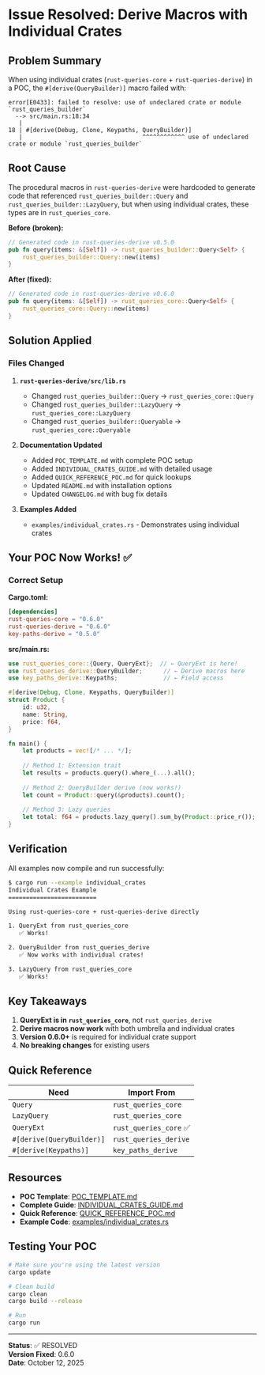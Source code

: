 # Issue Resolved: Derive Macros with Individual Crates

## Problem Summary

When using individual crates (`rust-queries-core` + `rust-queries-derive`) in a POC, the `#[derive(QueryBuilder)]` macro failed with:

```
error[E0433]: failed to resolve: use of undeclared crate or module `rust_queries_builder`
  --> src/main.rs:18:34
   |
18 | #[derive(Debug, Clone, Keypaths, QueryBuilder)]
   |                                  ^^^^^^^^^^^^ use of undeclared crate or module `rust_queries_builder`
```

## Root Cause

The procedural macros in `rust-queries-derive` were hardcoded to generate code that referenced `rust_queries_builder::Query` and `rust_queries_builder::LazyQuery`, but when using individual crates, these types are in `rust_queries_core`.

**Before (broken):**
```rust
// Generated code in rust-queries-derive v0.5.0
pub fn query(items: &[Self]) -> rust_queries_builder::Query<Self> {
    rust_queries_builder::Query::new(items)
}
```

**After (fixed):**
```rust
// Generated code in rust-queries-derive v0.6.0
pub fn query(items: &[Self]) -> rust_queries_core::Query<Self> {
    rust_queries_core::Query::new(items)
}
```

## Solution Applied

### Files Changed

1. **`rust-queries-derive/src/lib.rs`**
   - Changed `rust_queries_builder::Query` → `rust_queries_core::Query`
   - Changed `rust_queries_builder::LazyQuery` → `rust_queries_core::LazyQuery`
   - Changed `rust_queries_builder::Queryable` → `rust_queries_core::Queryable`

2. **Documentation Updated**
   - Added `POC_TEMPLATE.md` with complete POC setup
   - Added `INDIVIDUAL_CRATES_GUIDE.md` with detailed usage
   - Added `QUICK_REFERENCE_POC.md` for quick lookups
   - Updated `README.md` with installation options
   - Updated `CHANGELOG.md` with bug fix details

3. **Examples Added**
   - `examples/individual_crates.rs` - Demonstrates using individual crates

## Your POC Now Works! ✅

### Correct Setup

**Cargo.toml:**
```toml
[dependencies]
rust-queries-core = "0.6.0"
rust-queries-derive = "0.6.0"
key-paths-derive = "0.5.0"
```

**src/main.rs:**
```rust
use rust_queries_core::{Query, QueryExt};  // ← QueryExt is here!
use rust_queries_derive::QueryBuilder;      // ← Derive macros here
use key_paths_derive::Keypaths;             // ← Field access

#[derive(Debug, Clone, Keypaths, QueryBuilder)]
struct Product {
    id: u32,
    name: String,
    price: f64,
}

fn main() {
    let products = vec![/* ... */];
    
    // Method 1: Extension trait
    let results = products.query().where_(...).all();
    
    // Method 2: QueryBuilder derive (now works!)
    let count = Product::query(&products).count();
    
    // Method 3: Lazy queries
    let total: f64 = products.lazy_query().sum_by(Product::price_r());
}
```

## Verification

All examples now compile and run successfully:

```bash
$ cargo run --example individual_crates
Individual Crates Example
=========================

Using rust-queries-core + rust-queries-derive directly

1. QueryExt from rust_queries_core
   ✅ Works!

2. QueryBuilder from rust_queries_derive
   ✅ Now works with individual crates!

3. LazyQuery from rust_queries_core
   ✅ Works!
```

## Key Takeaways

1. **QueryExt is in `rust_queries_core`**, not `rust_queries_derive`
2. **Derive macros now work** with both umbrella and individual crates
3. **Version 0.6.0+** is required for individual crate support
4. **No breaking changes** for existing users

## Quick Reference

| Need | Import From |
|------|-------------|
| `Query` | `rust_queries_core` |
| `LazyQuery` | `rust_queries_core` |
| `QueryExt` | `rust_queries_core` ✅ |
| `#[derive(QueryBuilder)]` | `rust_queries_derive` |
| `#[derive(Keypaths)]` | `key_paths_derive` |

## Resources

- **POC Template**: [POC_TEMPLATE.md](POC_TEMPLATE.md)
- **Complete Guide**: [INDIVIDUAL_CRATES_GUIDE.md](INDIVIDUAL_CRATES_GUIDE.md)
- **Quick Reference**: [QUICK_REFERENCE_POC.md](QUICK_REFERENCE_POC.md)
- **Example Code**: [examples/individual_crates.rs](examples/individual_crates.rs)

## Testing Your POC

```bash
# Make sure you're using the latest version
cargo update

# Clean build
cargo clean
cargo build --release

# Run
cargo run
```

---

**Status**: ✅ RESOLVED  
**Version Fixed**: 0.6.0  
**Date**: October 12, 2025

